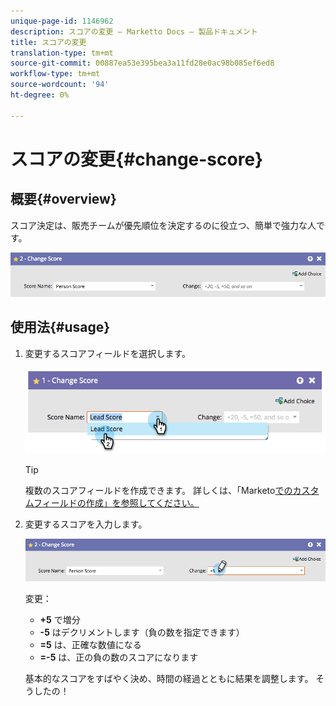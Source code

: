 ```yaml
---
unique-page-id: 1146962
description: スコアの変更 — Marketto Docs — 製品ドキュメント
title: スコアの変更
translation-type: tm+mt
source-git-commit: 00887ea53e395bea3a11fd28e0ac98b085ef6ed8
workflow-type: tm+mt
source-wordcount: '94'
ht-degree: 0%

---
```



# スコアの変更{#change-score}

## 概要{#overview}

スコア決定は、販売チームが優先順位を決定するのに役立つ、簡単で強力な人です。

![](assets/flowstep-changescore.png)

## 使用法{#usage}

1. 変更するスコアフィールドを選択します。

   ![](assets/image2014-9-22-11-3a7-3a31.png)

   >[!TIP]
   >
   >複数のスコアフィールドを作成できます。 詳しくは、「Marketo[でのカスタムフィールドの作成」を参照してください。](../../../../product-docs/administration/field-management/create-a-custom-field-in-marketo.md)

1. 変更するスコアを入力します。

   ![](assets/flowstep-changescoretype.png)

   変更：

   * **+5** で増分
   * **-5** はデクリメントします（負の数を指定できます）
   * **=5** は、正確な数値になる
   * **=-5** は、正の負の数のスコアになります

   基本的なスコアをすばやく決め、時間の経過とともに結果を調整します。 そうしたの！

